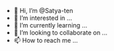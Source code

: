 - 👋 Hi, I’m @Satya-ten
- 👀 I’m interested in ...
- 🌱 I’m currently learning ...
- 💞️ I’m looking to collaborate on ...
- 📫 How to reach me ...

<!---
Satya-ten/Satya-ten is a ✨ special ✨ repository because its `README.md` (this file) appears on your GitHub profile.
You can click the Preview link to take a look at your changes.
--->
